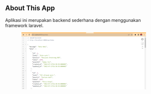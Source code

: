 ## About This App
Aplikasi ini merupakan backend sederhana dengan menggunakan framework laravel.

<p align="center"><a href="https://laravel.com" target="_blank"><img src="https://github.com/ahmadakbar00/laravel-rest/blob/main/screenshot/Screenshot_1.png" width="400"></a></p>

